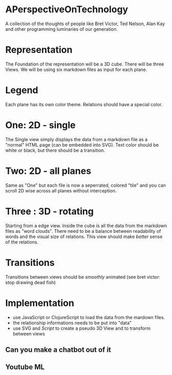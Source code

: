 # APerspectiveOnTechnology
A collection of the thoughts of people like Bret Victor, Ted Nelson, Alan Kay and other programming luminaries of our generation.

# Representation

The Foundation of the representation will be a 3D cube. There will be three Views. We will be using six markdown files as input for each plane. 

# Legend

Each plane has its own color theme. Relations should have a special color.

# One: 2D - single 

The Single view simply displays the data from a markdown file as a "normal" HTML page (can be embedded into SVG). Text color should be white or black, but there should be a transition.

# Two: 2D - all planes

Same as "One" but each file is now a seperrated, colored "tile" and you can scroll 2D wise across all planes without interception.

# Three : 3D - rotating

Starting from a edge view. Inside the cube is all the data from the markdown files as "word clouds". There need to be a balance between readability of words and the visual size of relations. This view should make _better_ sense of the relations.

# Transitions

Transitions between views should be _smoothly_ animated (see bret victor: stop drawing dead fish)

# Implementation

- use JavaScript or ClojureScript to load the data from the mardown files. 
- the relationship informations needs to be put into "data"
- use SVG and *Script* to create a pseudo 3D View and to transform between views

## Can you make a chatbot out of it

## Youtube ML
